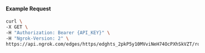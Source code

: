 <!-- Code generated for API Clients. DO NOT EDIT. -->

#### Example Request

```bash
curl \
-X GET \
-H "Authorization: Bearer {API_KEY}" \
-H "Ngrok-Version: 2" \
https://api.ngrok.com/edges/https/edghts_2pkP5y10MVviNeH74OcPXhSkVZT/routes/edghtsrt_2pkP61Fx9pfnDsETgHdWyEpZmkf/ip_restriction
```
